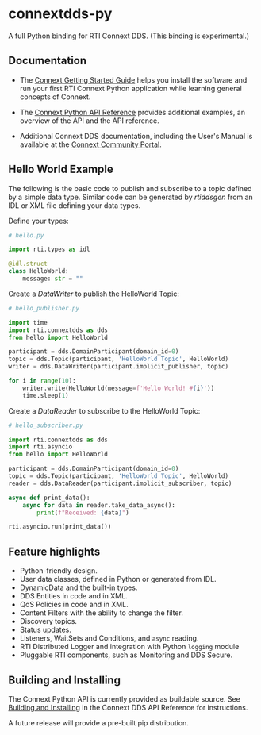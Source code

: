 # connextdds-py

A full Python binding for RTI Connext DDS. (This binding is experimental.)

## Documentation

- The [Connext Getting Started Guide](https://community.rti.com/static/documentation/connext-dds/7.0.0/doc/manuals/connext_dds_professional/getting_started_guide/index.html)
helps you install the software and run your first RTI Connext Python application while learning general concepts of Connext.

- The [Connext Python API Reference](https://community.rti.com/static/documentation/connext-dds/7.0.0/doc/api/connext_dds/api_python/index.html)
provides additional examples, an overview of the API and the API reference.

- Additional Connext DDS documentation, including the User's Manual is available at the [Connext Community Portal](https://community.rti.com/static/documentation/).

## Hello World Example

The following is the basic code to publish and subscribe to a topic defined
by a simple data type. Similar code can be generated by *rtiddsgen* from an IDL
or XML file defining your data types.

Define your types:

```python
# hello.py

import rti.types as idl

@idl.struct
class HelloWorld:
    message: str = ""
```

Create a *DataWriter* to publish the HelloWorld Topic:

```python
# hello_publisher.py

import time
import rti.connextdds as dds
from hello import HelloWorld

participant = dds.DomainParticipant(domain_id=0)
topic = dds.Topic(participant, 'HelloWorld Topic', HelloWorld)
writer = dds.DataWriter(participant.implicit_publisher, topic)

for i in range(10):
    writer.write(HelloWorld(message=f'Hello World! #{i}'))
    time.sleep(1)
```

Create a *DataReader* to subscribe to the HelloWorld Topic:

```python
# hello_subscriber.py

import rti.connextdds as dds
import rti.asyncio
from hello import HelloWorld

participant = dds.DomainParticipant(domain_id=0)
topic = dds.Topic(participant, 'HelloWorld Topic', HelloWorld)
reader = dds.DataReader(participant.implicit_subscriber, topic)

async def print_data():
    async for data in reader.take_data_async():
        print(f"Received: {data}")

rti.asyncio.run(print_data())
```


## Feature highlights

- Python-friendly design.
- User data classes, defined in Python or generated from IDL.
- DynamicData and the built-in types.
- DDS Entities in code and in XML.
- QoS Policies in code and in XML.
- Content Filters with the ability to change the filter.
- Discovery topics.
- Status updates.
- Listeners, WaitSets and Conditions, and `async` reading.
- RTI Distributed Logger and integration with Python `logging` module
- Pluggable RTI components, such as Monitoring and DDS Secure.

## Building and Installing

The Connext Python API is currently provided as buildable source. See
[Building and Installing](https://community.rti.com/static/documentation/connext-dds/7.0.0/doc/api/connext_dds/api_python/building.html) in the Connext DDS API Reference for instructions.

A future release will provide a pre-built pip distribution.